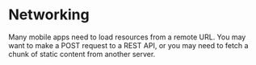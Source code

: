 # Networking

Many mobile apps need to load resources from a remote URL. You may want to make a POST request to a REST API, or you may need to fetch a chunk of static content from another server.
